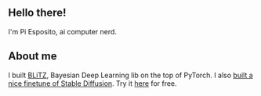 ## Hello there!

I'm Pi Esposito, ai computer nerd.

## About me

I built [BLiTZ](https://github.com/piEsposito/blitz-bayesian-deep-learning/), Bayesian Deep Learning lib on the top of PyTorch. I also [built a nice finetune of Stable Diffusion](https://huggingface.co/22h/vintedois-diffusion-v0-1). Try it [here](https://huggingface.co/spaces/22h/vintedois-diffusion-v0-1) for free.
